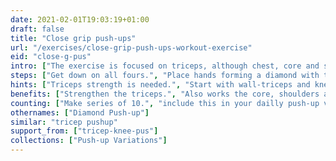 ```yaml
---
date: 2021-02-01T19:03:19+01:00
draft: false
title: "Close grip push-ups"
url: "/exercises/close-grip-push-ups-workout-exercise"
eid: "close-g-pus"
intro: ["The exercise is focused on triceps, although chest, core and shoulders are also involved."]
steps: ["Get down on all fours.", "Place hands forming a diamond with thumb and indicator fingers.", "Straighten arms and legs.", "Lower the body, the chest nearly touches the floor.", "Pause, then straight your arms and push back up."]
hints: ["Triceps strength is needed.", "Start with wall-triceps and knee-triceps push-ups, if needed.", "keep your core engaged, the all body in a straight line."]
benefits: ["Strengthen the triceps.", "Also works the core, shoulders and chest."]
counting: ["Make series of 10.", "include this in your dailly push-up variations."]
othernames: ["Diamond Push-up"]
similar: "tricep pushup"
support_from: ["tricep-knee-pus"]
collections: ["Push-up Variations"]
---
```

